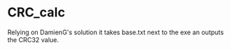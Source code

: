 # CRC_calc
Relying on DamienG's solution it takes base.txt next to the exe an outputs the CRC32 value. 
